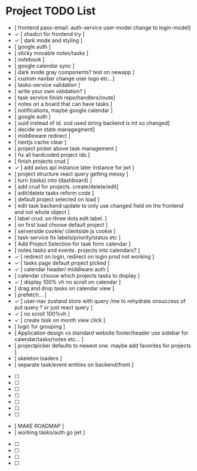 # Project TODO List

- [ frontend pass-email. auth-service user-model change to login-model]
- ✓ [ shadcn for frontend try ]
- ✓ [ dark mode and styling ]
- [ google auth ]
- [ sticky movable notes/tasks ]
- [ notebook ]
- [ google calendar sync ]
- [ dark mode gray components? test on newapp ]
- [ custom navbar change user logo etc...]
- [ tasks-service validation ]
- [ write your own validation? ]
- [ task service finish repo/handlers/route]
- [ notes on a board that can have tasks ]
- [ notifications, maybe google calendar ]
- [ google auth ]
- [ uuid instead of id. zod used string backend is int so changed]
- [ decide on state managegment]
- [ middleware redirect ]
- [ nextjs cache clear ]
- [ project picker above task management ]
- [ fix all hardcoded project ids ]
- [ finish projects crud ]
- ✓ [ add axios api instance later instance for jwt ]
- [ project structure react query getting messy ]
- [ turn (tasks) into (dashboard) ]
- [ add crud for projects. create/delete/edit]
- [ edit/delete tasks reform code ]
- [ default project selected on load ]
- [ edit task backend update to only use changed field on the frontend and not whole object ]
- [ label crud. on three dots edit label. ]
- [ on first load choose default project ]
- [ serverside cookie/ clientside js cookie ]
- [ task-service fix labels/priority/status etc ]
- [ Add Project Selection for task form calendar ]
- [ notes tasks and events. projects into calendars? ]
- ✓ [ redirect on login, redirect on login prod not working ]
- ✓ [ tasks page default project picked ]
- ✓ [ calendar header/ middlware auth ]
- [ calendar choose which projects tasks to display ]
- ✓ [ display 100% vh no scroll on calendar ]
- [ drag and drop tasks on calendar view ]
- [ prefetch... ]
- ✓ [ user-nav zustand store with query /me to rehydrate onsuccess of put query ? or just react query ]
- ✓ [ no scroll 100%vh ]
- ✓ [ create task on month view click ]
- [ logic for grouping ]
- [ Application design vs standard website footer/header use sidebar for calendar/tasks/notes etc... ]
- [ projectpicker defaults to newest one. maybe add favorites for projects ]
- [ skeleton loaders ]
- [ separate task/event entities on backend/front ]
- [ ]
- [ ]
- [ ]
- [ ]
- [ ]
- [ ]
- [ ]
- [ MAKE ROADMAP ]
- [ working tasks/auth go jwt ]
- [ ]
- [ ]
- [ ]
- [ ]
